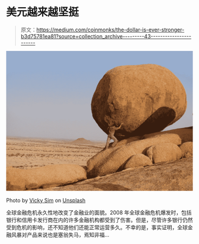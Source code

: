 # 美元越来越坚挺

> 原文：<https://medium.com/coinmonks/the-dollar-is-ever-stronger-b3d75781ea81?source=collection_archive---------43----------------------->

![](img/e2fbf669924f2e566fec3a4d86491f6f.png)

Photo by [Vicky Sim](https://unsplash.com/@vicky49?utm_source=medium&utm_medium=referral) on [Unsplash](https://unsplash.com?utm_source=medium&utm_medium=referral)

全球金融危机永久性地改变了金融业的面貌。2008 年全球金融危机爆发时，包括银行和信用卡发行商在内的许多金融机构都受到了伤害。但是，尽管许多银行仍然受到危机的影响，还不知道他们还能正常运营多久。不幸的是，事实证明，全球金融风暴对产品来说也是塞翁失马，焉知非福…